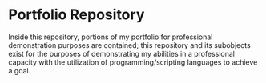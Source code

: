 # Portfolio Repository

Inside this repository, portions of my portfolio for professional demonstration purposes are contained; this repository and its subobjects exist for the purposes of demonstrating my abilities in a professional capacity with the utilization of programming/scripting languages to achieve a goal.
